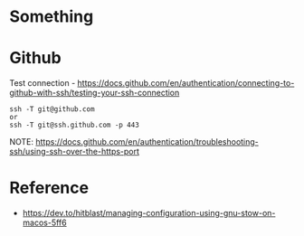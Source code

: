 # Something

# Github

Test connection - https://docs.github.com/en/authentication/connecting-to-github-with-ssh/testing-your-ssh-connection
```
ssh -T git@github.com
or
ssh -T git@ssh.github.com -p 443
```
NOTE: https://docs.github.com/en/authentication/troubleshooting-ssh/using-ssh-over-the-https-port

# Reference

* https://dev.to/hitblast/managing-configuration-using-gnu-stow-on-macos-5ff6
